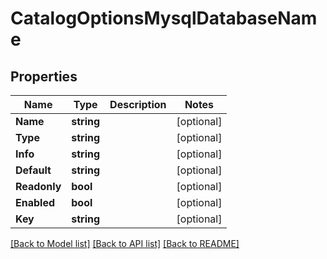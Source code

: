 # CatalogOptionsMysqlDatabaseName

## Properties
Name | Type | Description | Notes
------------ | ------------- | ------------- | -------------
**Name** | **string** |  | [optional] 
**Type** | **string** |  | [optional] 
**Info** | **string** |  | [optional] 
**Default** | **string** |  | [optional] 
**Readonly** | **bool** |  | [optional] 
**Enabled** | **bool** |  | [optional] 
**Key** | **string** |  | [optional] 

[[Back to Model list]](../README.md#documentation-for-models) [[Back to API list]](../README.md#documentation-for-api-endpoints) [[Back to README]](../README.md)



